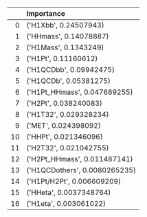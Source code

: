 |    | Importance                    |
|---:|:------------------------------|
|  0 | ('H1Xbb', 0.24507943)         |
|  1 | ('HHmass', 0.14078887)        |
|  2 | ('H1Mass', 0.1343249)         |
|  3 | ('H1Pt', 0.11160612)          |
|  4 | ('H1QCDbb', 0.09942475)       |
|  5 | ('H1QCDb', 0.05381275)        |
|  6 | ('H1Pt_HHmass', 0.047689255)  |
|  7 | ('H2Pt', 0.038240083)         |
|  8 | ('H1T32', 0.029328234)        |
|  9 | ('MET', 0.024398092)          |
| 10 | ('HHPt', 0.021346096)         |
| 11 | ('H2T32', 0.021042755)        |
| 12 | ('H2Pt_HHmass', 0.011487141)  |
| 13 | ('H1QCDothers', 0.0080265235) |
| 14 | ('H1Pt/H2Pt', 0.006609209)    |
| 15 | ('HHeta', 0.0037348764)       |
| 16 | ('H1eta', 0.003061022)        |
